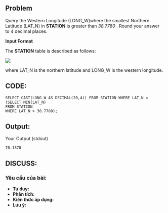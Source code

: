 ## Problem

Query the Western Longitude (LONG_W)where the smallest Northern Latitude (LAT_N) in **STATION** is greater than _38.7780_ . Round your answer to _4_ decimal places.

**Input Format**

The **STATION** table is described as follows:

![](https://s3.amazonaws.com/hr-challenge-images/9336/1449345840-5f0a551030-Station.jpg)

where LAT_N is the northern latitude and LONG_W is the western longitude.

## CODE:

    SELECT CAST(LONG_W AS DECIMAL(20,4)) FROM STATION WHERE LAT_N = (SELECT MIN(LAT_N) 
    FROM STATION 
    WHERE LAT_N > 38.7780);
    
## Output:
Your Output (stdout)

    70.1378 

    

## DISCUSS:
### Yêu cầu của bài: 
- **Tư duy:** 
- **Phân tích:**
- **Kiến thức áp dụng:**
- **Lưu ý:**



